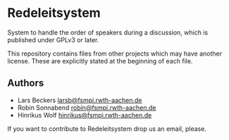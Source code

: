 Redeleitsystem
==============

System to handle the order of speakers during a discussion, which is published 
under GPLv3 or later.

This repository contains files from other projects which may have another license.
These are explicitly stated at the beginning of each file.

Authors 
-------
- Lars Beckers <larsb@fsmpi.rwth-aachen.de>
- Robin Sonnabend <robin@fsmpi.rwth-aachen.de>
- Hinrikus Wolf <hinrikus@fsmpi.rwth-aachen.de>

If you want to contribute to Redeleitsystem drop us an email, please.